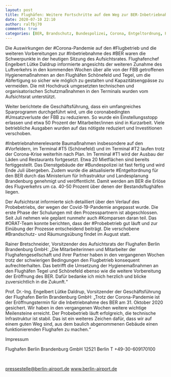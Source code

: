 ```yaml
---
layout: post
title: Flughäfen: Weitere Fortschritte auf dem Weg zur BER-Inbetriebnahme Aufsichtsrat informiert sich über Hygienemaßnahmen und Probebetrieb, aus Berliner Flughäfen
date: 2020-07-10 22:10
author: ralfbj70
comments: true
categories: [BER, Brandschutz, Bundespolizei, Corona, Entgeltordnung, Flugbetrieb, Flughäfen, Inbetriebnahme, Inbetriebnahmerelevante, Komparsen, ORAT, Probebetrieb, T1, T2, T5, Umsatzverluste, Vorfeldern]
---
```

Die Auswirkungen der #Corona-Pandemie auf den #Flugbetrieb und die weiteren Vorbereitungen zur #Inbetriebnahme des #BER waren die Schwerpunkte in der heutigen Sitzung des Aufsichtsrates. Flughafenchef Engelbert Lütke Daldrup informierte angesichts der weiteren Zunahme des Luftverkehrs in den kommenden Wochen über alle von der FBB getroffenen Hygienemaßnahmen an den Flughäfen Schönefeld und Tegel, um die Abfertigung so sicher wie möglich zu gestalten und Kapazitätsengpässe zu vermeiden. Die mit Hochdruck umgesetzten technischen und organisatorischen Schutzmaßnahmen in den Terminals wurden vom Aufsichtsrat unterstützt.

Weiter berichtete die Geschäftsführung, dass ein umfangreiches Sparprogramm durchgeführt wird, um die coronabedingten #Umsatzverluste der FBB zu reduzieren. So wurde ein Einstellungsstopp erlassen und etwa 50 Prozent der Mitarbeiter/innen sind in Kurzarbeit. Viele betriebliche Ausgaben wurden auf das nötigste reduziert und Investitionen verschoben.

#Inbetriebnahmerelevante Baumaßnahmen insbesondere auf den #Vorfeldern, im Terminal #T5 (Schönefeld) und im Terminal #T2 laufen trotz der Corona-Krise weiterhin nach Plan. Im Terminal #T1 wird der Ausbau der Läden und Restaurants fortgesetzt. Etwa 20 Mietflächen sind bereits fertiggestellt. Das Dienstgebäude der #Bundespolizei ist fast fertig und wird Ende Juli übergeben. Zudem wurde die aktualisierte #Entgeltordnung für den BER durch das Ministerium für Infrastruktur und Landesplanung Brandenburg genehmigt und veröffentlicht. Damit werden am BER die Erlöse des Flugverkehrs um ca. 40-50 Prozent über denen der Bestandsflughäfen liegen.

Der Aufsichtsrat informierte sich detailliert über den Verlauf des Probebetriebs, der wegen der Covid-19-Pandemie angepasst wurde. Die erste Phase der Schulungen mit den Prozesspartnern ist abgeschlossen. Seit Juli nehmen wie geplant nunmehr auch #Komparsen daran teil. Das #ORAT-Team konnte berichten, dass der #Probebetrieb gut läuft und zur Einübung der Prozesse entscheidend beiträgt. Die verschobene #Brandschutz- und Räumungsübung findet im August statt.

Rainer Bretschneider, Vorsitzender des Aufsichtsrats der Flughafen Berlin Brandenburg GmbH: „Die Mitarbeiterinnen und Mitarbeiter der Flughafengesellschaft und ihrer Partner haben in den vergangenen Wochen trotz der schwierigen Bedingungen den Flugbetrieb konsequent aufrechterhalten. Das betrifft die Umsetzung der Hygienemaßnahmen an den Flughäfen Tegel und Schönefeld ebenso wie die weitere Vorbereitung der Eröffnung des BER. Dafür bedanke ich mich herzlich und blicke zuversichtlich in die Zukunft.“

Prof. Dr.-Ing. Engelbert Lütke Daldrup, Vorsitzender der Geschäftsführung der Flughafen Berlin Brandenburg GmbH: „Trotz der Corona-Pandemie ist der Eröffnungstermin für die Inbetriebnahme des BER am 31. Oktober 2020 gesichert. Wir haben in den vergangenen Wochen weitere wichtige Meilensteine erreicht. Der Probebetrieb läuft erfolgreich, die technische Infrastruktur ist stabil. Das ist ein weiteres Zeichen dafür, dass wir auf einem guten Weg sind, aus dem baulich abgenommenen Gebäude einen funktionierenden Flughafen zu machen.“



Impressum

Flughafen Berlin Brandenburg GmbH
12521 Berlin
T +49-30-609170100

&nbsp;

pressestelle@berlin-airport.de
www.berlin-airport.de

